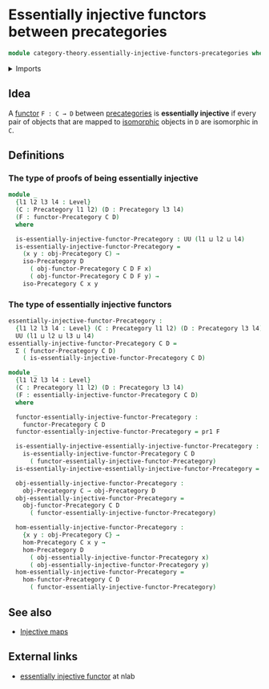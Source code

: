 # Essentially injective functors between precategories

```agda
module category-theory.essentially-injective-functors-precategories where
```

<details><summary>Imports</summary>

```agda
open import category-theory.functors-precategories
open import category-theory.isomorphisms-in-precategories
open import category-theory.precategories
open import category-theory.subprecategories

open import foundation.dependent-pair-types
open import foundation.existential-quantification
open import foundation.identity-types
open import foundation.propositional-truncations
open import foundation.propositions
open import foundation.subtypes
open import foundation.surjective-maps
open import foundation.universe-levels
```

</details>

## Idea

A [functor](category-theory.functors-precategories.md) `F : C → D` between
[precategories](category-theory.precategories.md) is **essentially injective**
if every pair of objects that are mapped to
[isomorphic](category-theory.isomorphisms-in-precategories.md) objects in `D`
are isomorphic in `C`.

## Definitions

### The type of proofs of being essentially injective

```agda
module _
  {l1 l2 l3 l4 : Level}
  (C : Precategory l1 l2) (D : Precategory l3 l4)
  (F : functor-Precategory C D)
  where

  is-essentially-injective-functor-Precategory : UU (l1 ⊔ l2 ⊔ l4)
  is-essentially-injective-functor-Precategory =
    (x y : obj-Precategory C) →
    iso-Precategory D
      ( obj-functor-Precategory C D F x)
      ( obj-functor-Precategory C D F y) →
    iso-Precategory C x y
```

### The type of essentially injective functors

```agda
essentially-injective-functor-Precategory :
  {l1 l2 l3 l4 : Level} (C : Precategory l1 l2) (D : Precategory l3 l4) →
  UU (l1 ⊔ l2 ⊔ l3 ⊔ l4)
essentially-injective-functor-Precategory C D =
  Σ ( functor-Precategory C D)
    ( is-essentially-injective-functor-Precategory C D)

module _
  {l1 l2 l3 l4 : Level}
  (C : Precategory l1 l2) (D : Precategory l3 l4)
  (F : essentially-injective-functor-Precategory C D)
  where

  functor-essentially-injective-functor-Precategory :
    functor-Precategory C D
  functor-essentially-injective-functor-Precategory = pr1 F

  is-essentially-injective-essentially-injective-functor-Precategory :
    is-essentially-injective-functor-Precategory C D
      ( functor-essentially-injective-functor-Precategory)
  is-essentially-injective-essentially-injective-functor-Precategory = pr2 F

  obj-essentially-injective-functor-Precategory :
    obj-Precategory C → obj-Precategory D
  obj-essentially-injective-functor-Precategory =
    obj-functor-Precategory C D
      ( functor-essentially-injective-functor-Precategory)

  hom-essentially-injective-functor-Precategory :
    {x y : obj-Precategory C} →
    hom-Precategory C x y →
    hom-Precategory D
      ( obj-essentially-injective-functor-Precategory x)
      ( obj-essentially-injective-functor-Precategory y)
  hom-essentially-injective-functor-Precategory =
    hom-functor-Precategory C D
      ( functor-essentially-injective-functor-Precategory)
```

## See also

- [Injective maps](foundation-core.injective-maps.md)

## External links

- [essentially injective functor](https://ncatlab.org/nlab/show/essentially+injective+functor)
  at nlab
